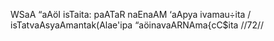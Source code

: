 WSaA “aAöI isTaita: paATaR naEnaAM ‘aApya ivamau÷ita /
isTatvaAsyaAmantak(Alae'ipa “aöinavaARNAma{cC$ita //72//